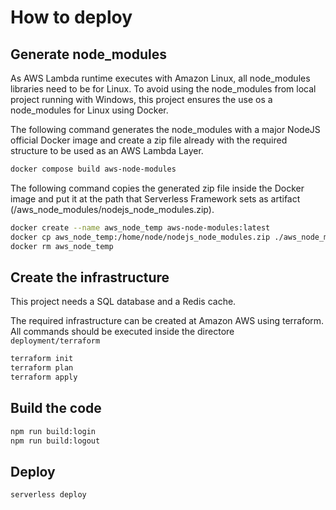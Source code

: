 # How to deploy

## Generate node_modules

As AWS Lambda runtime executes with Amazon Linux, all node_modules libraries need to be for Linux. To avoid using the node_modules from local project running with Windows, this project ensures the use os a node_modules for Linux using Docker.

The following command generates the node_modules with a major NodeJS official Docker image and create a zip file already with the required structure to be used as an AWS Lambda Layer.

```sh
docker compose build aws-node-modules
```

The following command copies the generated zip file inside the Docker image and put it at the path that Serverless Framework sets as artifact (/aws_node_modules/nodejs_node_modules.zip).

```sh
docker create --name aws_node_temp aws-node-modules:latest
docker cp aws_node_temp:/home/node/nodejs_node_modules.zip ./aws_node_modules/nodejs_node_modules.zip
docker rm aws_node_temp
```

## Create the infrastructure

This project needs a SQL database and a Redis cache.

The required infrastructure can be created at Amazon AWS using terraform. All commands should be executed inside the directore `deployment/terraform`

```sh
terraform init
terraform plan
terraform apply
```

## Build the code

```sh
npm run build:login
npm run build:logout
```

## Deploy

```sh
serverless deploy
```
